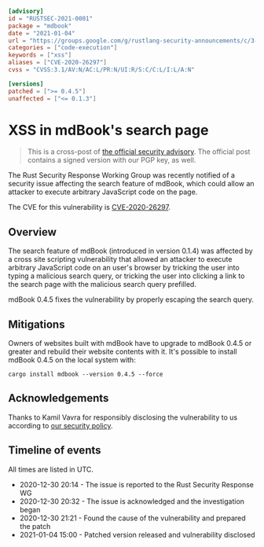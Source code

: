 ```toml
[advisory]
id = "RUSTSEC-2021-0001"
package = "mdbook"
date = "2021-01-04"
url = "https://groups.google.com/g/rustlang-security-announcements/c/3-sO6of29O0"
categories = ["code-execution"]
keywords = ["xss"]
aliases = ["CVE-2020-26297"]
cvss = "CVSS:3.1/AV:N/AC:L/PR:N/UI:R/S:C/C:L/I:L/A:N"

[versions]
patched = [">= 0.4.5"]
unaffected = ["<= 0.1.3"]
```

# XSS in mdBook's search page

> This is a cross-post of [the official security advisory][ml]. The official post
> contains a signed version with our PGP key, as well.

[ml]: https://groups.google.com/g/rustlang-security-announcements/c/3-sO6of29O0

The Rust Security Response Working Group was recently notified of a security
issue affecting the search feature of mdBook, which could allow an attacker to
execute arbitrary JavaScript code on the page.

The CVE for this vulnerability is [CVE-2020-26297][1].

## Overview

The search feature of mdBook (introduced in version 0.1.4) was affected by a
cross site scripting vulnerability that allowed an attacker to execute
arbitrary JavaScript code on an user's browser by tricking the user into typing
a malicious search query, or tricking the user into clicking a link to the
search page with the malicious search query prefilled.

mdBook 0.4.5 fixes the vulnerability by properly escaping the search query.

## Mitigations

Owners of websites built with mdBook have to upgrade to mdBook 0.4.5 or greater
and rebuild their website contents with it. It's possible to install mdBook
0.4.5 on the local system with:

```
cargo install mdbook --version 0.4.5 --force
```

## Acknowledgements

Thanks to Kamil Vavra for responsibly disclosing the vulnerability to us
according to [our security policy][2].

## Timeline of events

All times are listed in UTC.

* 2020-12-30 20:14 - The issue is reported to the Rust Security Response WG
* 2020-12-30 20:32 - The issue is acknowledged and the investigation began
* 2020-12-30 21:21 - Found the cause of the vulnerability and prepared the patch
* 2021-01-04 15:00 - Patched version released and vulnerability disclosed

[1]: https://cve.mitre.org/cgi-bin/cvename.cgi?name=CVE-2020-26297
[2]: https://www.rust-lang.org/policies/security
